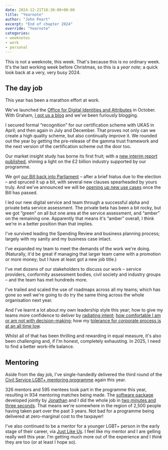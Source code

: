 ```yaml
---
date: 2024-12-21T18:30:00+00:00
title: "Yearnote"
author: "John Peart"
excerpt: "End of chapter 2024"
override: "Yearnote"
categories:
- weeknotes
- work
- personal
---
```


This is not a weeknote, this week. That's because this is no ordinary week. It's the last working week before Christmas, so this is a *year note*; a quick look back at a very, very busy 2024.

## The day job

This year has been a marathon effort at work. 

We've launched the [Office for Digital Identities and Attributes](//gov.uk/ofdia) in October. With Graham, [I got us a blog](//enablingdigitalidentity.blog.gov.uk/) and we've been furiously blogging.

I secured formal “recognition” for our certification scheme with UKAS in April; and then again in July and December. That proves not only can we create a high quality scheme, but also continually improve it. We rounded out the year by getting the pre-release of the gamma trust framework and the next version of the certification scheme out the door too.

Our market insight study has borne its first fruit; with a [new interim report published](https://www.gov.uk/government/publications/digital-identity-sectoral-analysis-interim-findings), shining a light on the £2 billion industry supported by our programme.

We got [our Bill back into Parliament](https://bills.parliament.uk/bills/3825) – after a brief hiatus due to the election – and spruced it up a bit, with several new clauses spearheaded by yours truly. And we've announced we will be [opening up new use cases](https://enablingdigitalidentity.blog.gov.uk/2024/12/21/using-a-digital-identity-to-buy-alcohol-safely-and-securely/) once the Bill has passed.

I led our new digital service and team through a successful alpha and private beta service assessment. The private beta has been a bit rocky, but we got “green” on all but one area at the service assessment, and “amber” on the remaining one. Apparently that means it's “amber” overall, I think we're in a better position than that implies.

I've survived leading the Spending Review and business planning process; largely with my sanity and my business case intact.

I've expanded my team to meet the demands of the work we're doing. (Naturally, it'd be great if managing that larger team came with a promotion or more money; but I have at least got a new job title.)

I've met dozens of our stakeholders to discuss our work – service providers, conformity assessment bodies, civil society and industry groups – and the team has met hundreds more.

I've trailed and scaled the use of roadmaps across all my teams; which has gone so well we're going to do try the same thing across the whole organisation next year.

And I've learnt a lot about my own leadership style this year; how to give my teams more confidence to deliver by [radiating intent](/2024/02/17/broadcasting-philosophies-at-work/); [how comfortable I am or am not with decision-making](/weeknote/2024/04/12/); how my [tolerance for corporate process is at an all time low](/weeknote/2024/08/04/).

Whilst all of that has been thrilling and rewarding in equal measure, it's also been challenging and, if I'm honest, completely exhausting. In 2025, I need to find a better work-life balance.

## Mentoring

Aside from the day job, I've single-handedly delivered the third round of the [Civil Service LGBT+ mentoring programme](//civilservice.lgbt/mentoring) again this year.

326 mentors and 595 mentees took part in the programme this year, resulting in 934 mentoring matches being made. The [software package](https://www.mentormatching.online) developed jointly by [Jonathan](https://caffeinatedpunctuation.co.uk) and I did the whole job in [two minutes and three seconds](/weeknote/2024/04/20/). That means we're somewhere in the region of 2,500 people having taken part over the past 3 years. Not bad for a programme being delivered at zero-marginal cost to the taxpayer!

I've also continued to be a mentor for a younger LGBT+ person in the early stage of their career, via [Just Like Us](https://justlikeus.org). I feel like my mentor and I are gelling really well this year. I'm getting much more out of the experience and I *think* they are too (or at least I hope so).